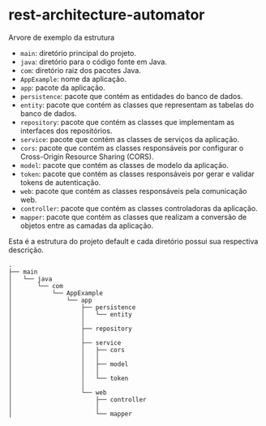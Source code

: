 # rest-architecture-automator

Arvore de exemplo da estrutura


- `main`: diretório principal do projeto.
- `java`: diretório para o código fonte em Java.
- `com`: diretório raiz dos pacotes Java.
- `AppExample`: nome da aplicação.
- `app`: pacote da aplicação.
- `persistence`: pacote que contém as entidades do banco de dados.
- `entity`: pacote que contém as classes que representam as tabelas do banco de dados.
- `repository`: pacote que contém as classes que implementam as interfaces dos repositórios.
- `service`: pacote que contém as classes de serviços da aplicação.
- `cors`: pacote que contém as classes responsáveis por configurar o Cross-Origin Resource Sharing (CORS).
- `model`: pacote que contém as classes de modelo da aplicação.
- `token`: pacote que contém as classes responsáveis por gerar e validar tokens de autenticação.
- `web`: pacote que contém as classes responsáveis pela comunicação web.
- `controller`: pacote que contém as classes controladoras da aplicação.
- `mapper`: pacote que contém as classes que realizam a conversão de objetos entre as camadas da aplicação.

Esta é a estrutura do projeto default e cada diretório possui sua respectiva descrição.

```
.
├── main
│   └── java
│       └── com
│           └── AppExample
│               └── app
│                   ├── persistence
│                   │   └── entity
│                   │
│                   ├── repository
│                   │
│                   ├── service
│                   │   ├── cors
│                   │   │
│                   │   ├── model
│                   │   │
│                   │   └── token
│                   │       
│                   └── web
│                       ├── controller
│                       │
│                       └── mapper
```
